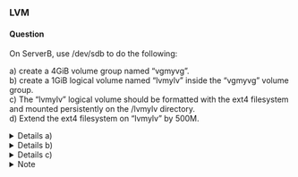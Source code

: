 ### LVM

#### Question

On ServerB, use /dev/sdb to do the following:

a) create a 4GiB volume group named “vgmyvg”.  
b) create a 1GiB logical volume named “lvmylv” inside the “vgmyvg” volume group.  
c) The “lvmylv” logical volume should be formatted with the ext4 filesystem and mounted persistently on the /lvmylv directory.  
d) Extend the ext4 filesystem on “lvmylv” by 500M.  

<details><summary> Details a)</summary>


1. To list information about all available block devices on the system, run:
```
lsblk
```
2. To create a partition table on the block device "/dev/sdb" using the fdisk utility, run:
```
fdisk -c /dev/sdb
```
The "-c" option enables compatibility mode, which ensures that the partition table is compatible with older operating systems.


- n //new partition
- p //partition type: "p" for primary
- 1 //partition number
-  Press Enter to confirm the first default sector
- +4GiB // Last sector or required size
- l //List known partition types
- t // Change a partition type
- 8e // partition type code
- p //print the partition table
- w //To write the table to disk and exit

- To list all the available disk partitions and their related information, run:
```
fdisk -l
```

3. to display a summary of the physical volumes (PVs) on the system, run:
```
pvs
```
4. To initialize the physical volume “/dev/sdb1” for use by LVM to be allowed for use in a volume group (VG), run:
```
pvcreate /dev/sdb1
```
5. To verify, run:
```
pvs
```
6. To display the attributes of logical volumes and their associated volume groups, run:
```
vgs
```
7. To create a new volume group named "vgmyvg" and to add the physical volume /dev/sdb1 to it, run:
```
vgcreate vgmyvg /dev/sdb1
```
8. To verify, run:
```
vgs
```
9. To display the attributes of logical volumes and their associated volume groups, run:
```
vgs
```

<details><summary> Note: -c Option and DOS-compatibility mode </summary>
I used the “-c” option to turn off the DOS-compatible mode, which I recommended while creating partitions. Because DOS does not allow a partition to start (or end) the middle of a cylinder, it assumes the partition table is corrupt when it sees this and won't boot from any partition on the disk.

Note that
    The “-c” option is used to specify the compatibility mode 'dos' or 'nondos'. The default is the nondos mode.
    For backward compatibility, it is possible to use the option without the mode argument; in that case, the default is used.
</details>
</details>


<details><summary> Details b) </summary>

1. To create a new logical volume named "lvmylv" with a size of 1GiB within the volume group "vgmyvg", run:
```
lvcreate -n lvmylv -L 1GiB vgmyvg
```
2. To list all the logical volumes that are currently available on the system, along with their size, status, and the volume group they belong to, run:
```
lvs
```
3. To create an ext4 filesystem on the logical volume named "lvmylv" that belongs to the volume group named "vgmyvg", run:
```
mkfs.ext4 /dev/mapper/vgmyvg-lvmylv
```
4. To create a new directory “lvmylv”, run:
```
mkdir /lvmylv
```
5. Edit the file system table via /etc/fstab:
Add the following line:
/dev/mapper/vgmyvg-lvmylv /lvmylv ext4 defaults 0 0

6. To mount all the file systems listed in the “/etc/fstab” file that are not mounted yet, run:
```
mount -a
```
7. To list information about all available block devices on the system, run:
```
lsblk
```

8.  To display the attributes of logical volumes and their associated volume groups, run:
```
# vgs
```
</details>

<details><summary> Details c) </summary>

1. To extend the size of the logical volume “/dev/mapper/vgmyvg-lvmylv” by 500 MB and resize the file system to match the new size, run:
```
lvextend -r -L +500M /dev/mapper/vgmyvg-lvmylv
```
The “-r” option is used to automatically resize the file system to match the new size of the logical volume, and the “-L” option is used to specify the new size of the logical volume.

2. To list all the logical volumes that are currently available on the system, along with their size, status, and the volume group they belong to, run:
```
lvs
```

</details>

<details> <summary> Note </summary> 
The “-r” or “--resizefs” option is particularly useful as it saves the extra step of running the “resize2fs” command manually to resize the file system.
To shrink the “mylv” logical volume in “myvg” volume group to 500 megabytes, use the following command:

lvreduce --resizefs -L 500M myvg/mylv

Shrinking is not supported on a GFS2 or XFS file system.

Important
If the logical volume you are reducing contains a file system, I recommend using the “--resizefs” option of the “lvreduce” command to prevent data loss. When using this option, the “lvreduce” command tries to reduce the file system before shrinking the logical volume. If it fails, as it can if the file system is full or does not support shrink, the “lvreduce” command will fail and not attempt to shrink the logical volume.

</details>
